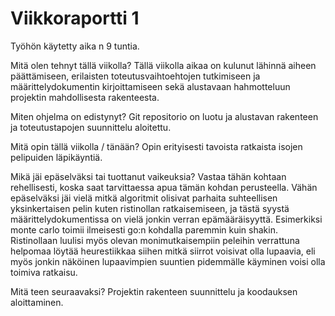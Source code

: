 # Viikkoraportti 1

Työhön käytetty aika n 9 tuntia.

Mitä olen tehnyt tällä viikolla?
Tällä viikolla aikaa on kulunut lähinnä aiheen päättämiseen, erilaisten toteutusvaihtoehtojen tutkimiseen ja määrittelydokumentin kirjoittamiseen sekä alustavaan hahmotteluun projektin mahdollisesta rakenteesta.

Miten ohjelma on edistynyt?
Git repositorio on luotu ja alustavan rakenteen ja toteutustapojen suunnittelu aloitettu.

Mitä opin tällä viikolla / tänään?
Opin erityisesti tavoista ratkaista isojen pelipuiden läpikäyntiä.

Mikä jäi epäselväksi tai tuottanut vaikeuksia? Vastaa tähän kohtaan rehellisesti, koska saat tarvittaessa apua tämän kohdan perusteella.
Vähän epäselväksi jäi vielä mitkä algoritmit olisivat parhaita suhteellisen yksinkertaisen pelin kuten ristinollan ratkaisemiseen, ja tästä syystä määrittelydokumentissa on vielä jonkin verran epämääräisyyttä. Esimerkiksi monte carlo toimii ilmeisesti go:n kohdalla paremmin kuin shakin. Ristinollaan luulisi myös olevan monimutkaisempiin peleihin verrattuna helpomaa löytää heurestiikkaa siihen mitkä siirrot voisivat olla lupaavia, eli myös jonkin näköinen lupaavimpien suuntien pidemmälle käyminen voisi olla toimiva ratkaisu.

Mitä teen seuraavaksi?
Projektin rakenteen suunnittelu ja koodauksen aloittaminen.